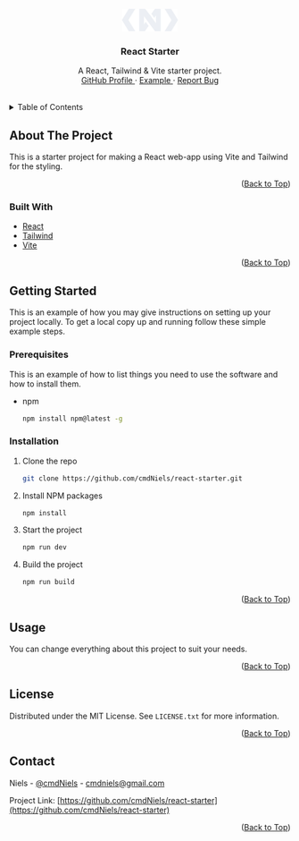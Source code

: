 <div id="top"></div>
<br />
<div align="center">
  <a href="https://github.com/cmdNiels/react-starter">
    <img src="./src/assets/images/favicon.png" alt="Favicon" width="100" height="40">
  </a>

<h3 align="center">React Starter</h3>
  <p align="center">
    A React, Tailwind & Vite starter project.
    <br />
    <a href="https://github.com/cmdNiels">
        GitHub Profile
    </a>
    ·
    <a href="https://cmdniels.github.io/react-starter/">
        Example
    </a>
    ·
    <a href="https://github.com/cmdNiels/react-starter/issues">
        Report Bug
    </a>
  </p>
</div>
<br />

<details>
  <summary>Table of Contents</summary>
  <ol>
    <li>
      <a href="#about-the-project">About The Project</a>
      <ul>
        <li><a href="#built-with">Built With</a></li>
      </ul>
    </li>
    <li>
      <a href="#getting-started">Getting Started</a>
      <ul>
        <li><a href="#prerequisites">Prerequisites</a></li>
        <li><a href="#installation">Installation</a></li>
      </ul>
    </li>
    <li><a href="#usage">Usage</a></li>
    <li><a href="#license">License</a></li>
    <li><a href="#contact">Contact</a></li>
  </ol>
</details>

## About The Project
This is a starter project for making a React web-app using Vite and Tailwind for the styling.

<p align="right">(<a href="#top">Back to Top</a>)</p>

### Built With

* [React](https://reactjs.org/)
* [Tailwind](https://tailwindcss.com/)
* [Vite](https://vitejs.dev/)

<p align="right">(<a href="#top">Back to Top</a>)</p>

## Getting Started

This is an example of how you may give instructions on setting up your project locally.
To get a local copy up and running follow these simple example steps.

### Prerequisites

This is an example of how to list things you need to use the software and how to install them.
* npm
  ```sh
  npm install npm@latest -g
  ```

### Installation

1. Clone the repo
   
   ```sh
   git clone https://github.com/cmdNiels/react-starter.git
   ```
2. Install NPM packages
   
   ```sh
   npm install
   ```
3. Start the project
   
   ```sh
   npm run dev
   ```
3. Build the project
   
   ```sh
   npm run build
   ```
<p align="right">(<a href="#top">Back to Top</a>)</p>

## Usage
You can change everything about this project to suit your needs.

<p align="right">(<a href="#top">Back to Top</a>)</p>

## License
Distributed under the MIT License. See `LICENSE.txt` for more information.

<p align="right">(<a href="#top">Back to Top</a>)</p>

## Contact

Niels - [@cmdNiels](https://twitter.com/cmdNiels) - cmdniels@gmail.com

Project Link: [https://github.com/cmdNiels/react-starter](https://github.com/cmdNiels/react-starter)

<p align="right">(<a href="#top">Back to Top</a>)</p>
